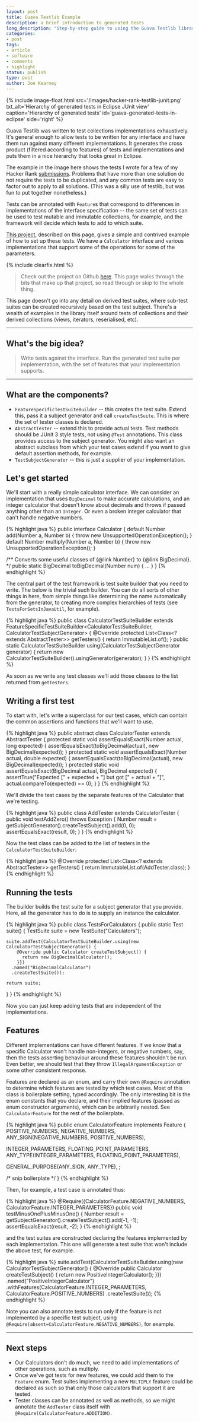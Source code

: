 ```yaml
---
layout: post
title: Guava Testlib Example
description: a brief introduction to generated tests
long_description: "Step-by-step guide to using the Guava Testlib library for test case generation"
categories:
- post
tags:
- article
- software
- comments
- highlight
status: publish
type: post
author: Joe Kearney
---
```


{% include image-float.html src='/images/hacker-rank-testlib-junit.png' txt_alt='Hierarchy of generated tests in Eclipse JUnit view' caption='Hierarchy of generated tests' id='guava-generated-tests-in-eclipse' side='right' %}

Guava Testlib was written to test collections implementations exhaustively. It's general enough to allow tests to be written for any interface and have them run against many different implementations. It generates the cross product (filtered according to features) of tests and implementations and puts them in a nice hierarchy that looks great in Eclipse.

The example in the image here shows the tests I wrote for a few of my Hacker Rank [submissions](https://github.com/joekearney/hacker-rank). Problems that have more than one solution do not require the tests to be duplicated, and any common tests are easy to factor out to apply to all solutions. (This was a silly use of testlib, but was fun to put together nonetheless.)

Tests can be annotated with `Feature`s that correspond to differences in implementations of the interface specification -- the same set of tests can be used to test mutable and immutable collections, for example, and the framework will decide which tests to add to which suite.

[This project](https://github.com/joekearney/guava-testlib-example.git), described on this page, gives a simple and contrived example of how to set up these tests. We have a `Calculator` interface and various implementations that support some of the operations for some of the parameters.

{% include clearfix.html %}

> Check out the project on Github [here](https://github.com/joekearney/guava-testlib-example.git). This page walks through the bits that make up that project, so read through or skip to the whole thing.

This page doesn't go into any detail on derived test suites, where sub-test suites can be created recursively based on the test subject. There's a wealth of examples in the library itself around tests of collections and their derived collections (views, iterators, reserialised, etc).

***

## What's the big idea?

> Write tests against the interface. Run the generated test suite per implementation, with the set of features that your implementation supports.

***

## What are the components?

* `FeatureSpecificTestSuiteBuilder` -- this creates the test suite. Extend this, pass it a subject generator and call `createTestSuite`. This is where the set of tester classes is declared.
* `AbstractTester` -- extend this to provide actual tests. Test methods should be JUnit 3 style tests, not using `@Test` annotations. This class provides access to the subject generator. You might also want an abstract subclass from which your test cases extend if you want to give default assertion methods, for example.
* `TestSubjectGenerator` -- this is just a supplier of your implementation.

## Let's get started

We'll start with a really simple calculator interface. We can consider an implementation that uses `BigDecimal` to make accurate calculations, and an integer calculator that doesn't know about decimals and throws if passed anything other than an `Integer`. Or even a broken integer calculator that can't handle negative numbers.

{% highlight java %}
public interface Calculator {
  default Number add(Number a, Number b) { throw new UnsupportedOperationException(); }
  default Number multiply(Number a, Number b) { throw new UnsupportedOperationException(); }

  /** Converts some useful classes of {@link Number} to {@link BigDecimal}. */
  public static BigDecimal toBigDecimal(Number num) { ... }
}
{% endhighlight %}

The central part of the test framework is test suite builder that you need to write. The below is the trivial such builder. You can do all sorts of other things in here, from simple things like determining the name automatically from the generator, to creating more complex hierarchies of tests (see `TestsForSetsInJavaUtil`, for example).

{% highlight java %}
public class CalculatorTestSuiteBuilder extends
      FeatureSpecificTestSuiteBuilder<CalculatorTestSuiteBuilder, CalculatorTestSubjectGenerator> {
  @Override protected List<Class<? extends AbstractTester>> getTesters() {
    return ImmutableList.of();
  }
  public static CalculatorTestSuiteBuilder using(CalculatorTestSubjectGenerator generator) {
    return new CalculatorTestSuiteBuilder().usingGenerator(generator);
  }
}
{% endhighlight %}

As soon as we write any test classes we'll add those classes to the list returned from `getTesters`.

## Writing a first test

To start with, let's write a superclass for our test cases, which can contain the common assertions and functions that we'll want to use.

{% highlight java %}
public abstract class CalculatorTester extends AbstractTester<CalculatorTestSubjectGenerator> {
  protected static void assertEqualsExact(Number actual, long expected) {
    assertEqualsExact(toBigDecimal(actual), new BigDecimal(expected));
  }
  protected static void assertEqualsExact(Number actual, double expected) {
    assertEqualsExact(toBigDecimal(actual), new BigDecimal(expected));
  }
  protected static void assertEqualsExact(BigDecimal actual, BigDecimal expected) {
    assertTrue("Expected [" + expected + "] but got [" + actual + "]",
      actual.compareTo(expected) == 0);
  }
}
{% endhighlight %}

We'll divide the test cases by the separate features of the Calculator that we're testing.

{% highlight java %}
public class AddTester extends CalculatorTester {
  public void testAddZero() throws Exception {
    Number result = getSubjectGenerator().createTestSubject().add(0, 0);
    assertEqualsExact(result, 0);
  }
}
{% endhighlight %}

Now the test class can be added to the list of testers in the `CalculatorTestSuiteBuilder`:

{% highlight java %}
@Override protected List<Class<? extends AbstractTester>> getTesters() {
  return ImmutableList.of(AddTester.class);
}
{% endhighlight %}

## Running the tests

The builder builds the test suite for a subject generator that you provide. Here, all the generator has to do is to supply an instance the calculator.

{% highlight java %}
public class TestsForCalculators {
  public static Test suite() {
    TestSuite suite = new TestSuite("Calculators");

    suite.addTest(CalculatorTestSuiteBuilder.using(new CalculatorTestSubjectGenerator() {
        @Override public Calculator createTestSubject() {
          return new BigDecimalCalculator();
        }})
      .named("BigDecimalCalculator")
      .createTestSuite());

    return suite;
  }
}
{% endhighlight %}

Now you can just keep adding tests that are independent of the implementations.

## Features

Different implementations can have different features. If we know that a specific Calculator won't handle non-integers, or negative numbers, say, then the tests asserting behaviour around these features shouldn't be run. Even better, we should test that they throw `IllegalArgumentException` or some other consistent response.

Features are declared as an enum, and carry their own `@Require` annotation to determine which features are tested by which test cases. Most of this class is boilerplate setting, typed accordingly. The only interesting bit is the enum constants that you declare, and their implied features (passed as enum constructor arguments), which can be arbitrarily nested. See `CalculatorFeature` for the rest of the boilerplate.

{% highlight java %}
public enum CalculatorFeature implements Feature<Calculator> {
  POSITIVE_NUMBERS,
  NEGATIVE_NUMBERS,
  ANY_SIGN(NEGATIVE_NUMBERS, POSITIVE_NUMBERS),

  INTEGER_PARAMETERS,
  FLOATING_POINT_PARAMETERS,
  ANY_TYPE(INTEGER_PARAMETERS, FLOATING_POINT_PARAMETERS),

  GENERAL_PURPOSE(ANY_SIGN, ANY_TYPE),
  ;

  /* snip boilerplate */
}
{% endhighlight %}

Then, for example, a test case is annotated thus:

{% highlight java %}
@Require({CalculatorFeature.NEGATIVE_NUMBERS, CalculatorFeature.INTEGER_PARAMETERS})
public void testMinusOnePlusMinusOne() {
  Number result = getSubjectGenerator().createTestSubject().add(-1, -1);
  assertEqualsExact(result, -2);
}
{% endhighlight %}

and the test suites are constructed declaring the features implemented by each implementation. This one will generate a test suite that won't include the above test, for example.

{% highlight java %}
suite.addTest(CalculatorTestSuiteBuilder.using(new CalculatorTestSubjectGenerator() {
    @Override public Calculator createTestSubject() {
      return new PositiveIntegerCalculator();
    }})
  .named("PositiveIntegerCalculator")
  .withFeatures(CalculatorFeature.INTEGER_PARAMETERS, CalculatorFeature.POSITIVE_NUMBERS)
  .createTestSuite());
{% endhighlight %}

Note you can also annotate tests to run only if the feature is not implemented by a specific test subject, using `@Require(absent=CalculatorFeature.NEGATIVE_NUMBERS)`, for example.

***

## Next steps

* Our Calculators don't do much, we need to add implementations of other operations, such as multiply.
* Once we've got tests for new features, we could add them to the `Feature` enum. Test suites implementing a new `MULTIPLY` feature could be declared as such so that only those calculators that support it are tested.
* Tester classes can be annotated as well as methods, so we might annotate the `AddTester` class itself with `@Require(CalculatorFeature.ADDITION)`.
